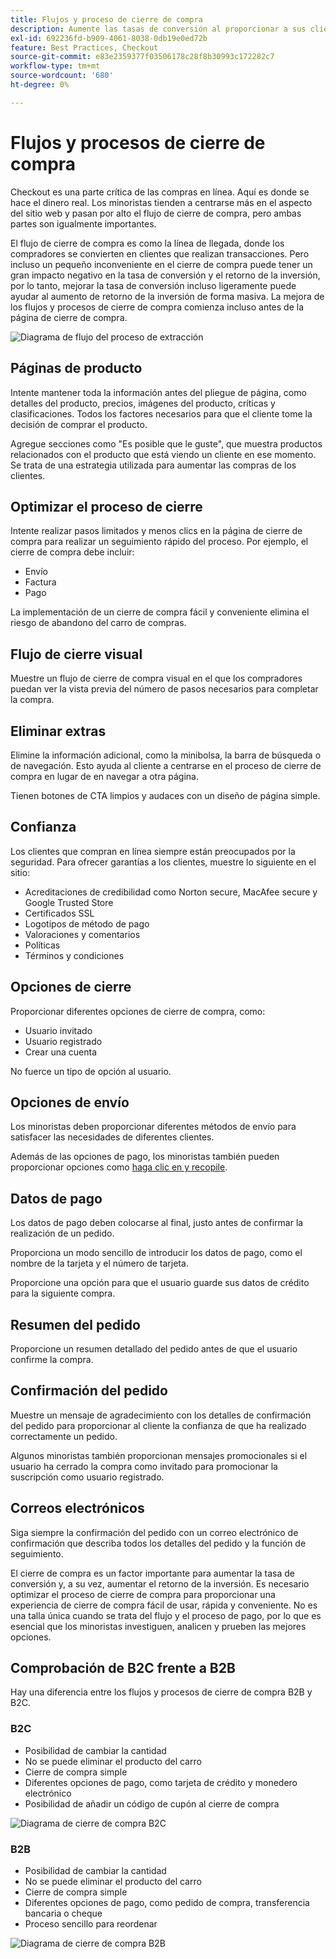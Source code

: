 ```yaml
---
title: Flujos y proceso de cierre de compra
description: Aumente las tasas de conversión al proporcionar a sus clientes una experiencia de cierre de compra sin problemas.
exl-id: 692236fd-b909-4061-8038-0db19e0ed72b
feature: Best Practices, Checkout
source-git-commit: e83e2359377f03506178c28f8b30993c172282c7
workflow-type: tm+mt
source-wordcount: '680'
ht-degree: 0%

---
```


# Flujos y procesos de cierre de compra

Checkout es una parte crítica de las compras en línea. Aquí es donde se hace el dinero real. Los minoristas tienden a centrarse más en el aspecto del sitio web y pasan por alto el flujo de cierre de compra, pero ambas partes son igualmente importantes.

El flujo de cierre de compra es como la línea de llegada, donde los compradores se convierten en clientes que realizan transacciones. Pero incluso un pequeño inconveniente en el cierre de compra puede tener un gran impacto negativo en la tasa de conversión y el retorno de la inversión, por lo tanto, mejorar la tasa de conversión incluso ligeramente puede ayudar al aumento de retorno de la inversión de forma masiva. La mejora de los flujos y procesos de cierre de compra comienza incluso antes de la página de cierre de compra.

![Diagrama de flujo del proceso de extracción](../../assets/playbooks/checkout-diagram.png)

## Páginas de producto

Intente mantener toda la información antes del pliegue de página, como detalles del producto, precios, imágenes del producto, críticas y clasificaciones. Todos los factores necesarios para que el cliente tome la decisión de comprar el producto.

Agregue secciones como &quot;Es posible que le guste&quot;, que muestra productos relacionados con el producto que está viendo un cliente en ese momento. Se trata de una estrategia utilizada para aumentar las compras de los clientes.

## Optimizar el proceso de cierre

Intente realizar pasos limitados y menos clics en la página de cierre de compra para realizar un seguimiento rápido del proceso. Por ejemplo, el cierre de compra debe incluir:

- Envío
- Factura
- Pago

La implementación de un cierre de compra fácil y conveniente elimina el riesgo de abandono del carro de compras.

## Flujo de cierre visual

Muestre un flujo de cierre de compra visual en el que los compradores puedan ver la vista previa del número de pasos necesarios para completar la compra.

## Eliminar extras

Elimine la información adicional, como la minibolsa, la barra de búsqueda o de navegación. Esto ayuda al cliente a centrarse en el proceso de cierre de compra en lugar de en navegar a otra página.

Tienen botones de CTA limpios y audaces con un diseño de página simple.

## Confianza

Los clientes que compran en línea siempre están preocupados por la seguridad. Para ofrecer garantías a los clientes, muestre lo siguiente en el sitio:

- Acreditaciones de credibilidad como Norton secure, MacAfee secure y Google Trusted Store
- Certificados SSL
- Logotipos de método de pago
- Valoraciones y comentarios
- Políticas
- Términos y condiciones

## Opciones de cierre

Proporcionar diferentes opciones de cierre de compra, como:

- Usuario invitado
- Usuario registrado
- Crear una cuenta

No fuerce un tipo de opción al usuario.

## Opciones de envío

Los minoristas deben proporcionar diferentes métodos de envío para satisfacer las necesidades de diferentes clientes.

Además de las opciones de pago, los minoristas también pueden proporcionar opciones como [haga clic en y recopile](click-collect.md).

## Datos de pago

Los datos de pago deben colocarse al final, justo antes de confirmar la realización de un pedido.

Proporciona un modo sencillo de introducir los datos de pago, como el nombre de la tarjeta y el número de tarjeta.

Proporcione una opción para que el usuario guarde sus datos de crédito para la siguiente compra.

## Resumen del pedido

Proporcione un resumen detallado del pedido antes de que el usuario confirme la compra.

## Confirmación del pedido

Muestre un mensaje de agradecimiento con los detalles de confirmación del pedido para proporcionar al cliente la confianza de que ha realizado correctamente un pedido.

Algunos minoristas también proporcionan mensajes promocionales si el usuario ha cerrado la compra como invitado para promocionar la suscripción como usuario registrado.

## Correos electrónicos

Siga siempre la confirmación del pedido con un correo electrónico de confirmación que describa todos los detalles del pedido y la función de seguimiento.

El cierre de compra es un factor importante para aumentar la tasa de conversión y, a su vez, aumentar el retorno de la inversión. Es necesario optimizar el proceso de cierre de compra para proporcionar una experiencia de cierre de compra fácil de usar, rápida y conveniente. No es una talla única cuando se trata del flujo y el proceso de pago, por lo que es esencial que los minoristas investiguen, analicen y prueben las mejores opciones.

## Comprobación de B2C frente a B2B

Hay una diferencia entre los flujos y procesos de cierre de compra B2B y B2C.

### B2C

- Posibilidad de cambiar la cantidad
- No se puede eliminar el producto del carro
- Cierre de compra simple
- Diferentes opciones de pago, como tarjeta de crédito y monedero electrónico
- Posibilidad de añadir un código de cupón al cierre de compra

![Diagrama de cierre de compra B2C](../../assets/playbooks/checkout-b2c.png)

### B2B

- Posibilidad de cambiar la cantidad
- No se puede eliminar el producto del carro
- Cierre de compra simple
- Diferentes opciones de pago, como pedido de compra, transferencia bancaria o cheque
- Proceso sencillo para reordenar

![Diagrama de cierre de compra B2B](../../assets/playbooks/checkout-b2b.png)
